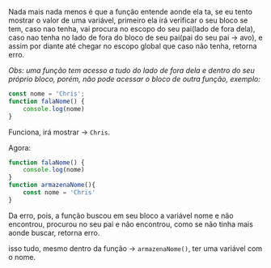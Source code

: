 Nada mais nada menos é que a função entende aonde ela ta, se eu tento mostrar o valor de uma variável, primeiro ela irá verificar o seu bloco se tem, caso nao tenha, vai procura no escopo do seu pai(lado de fora dela), caso nao tenha no lado de fora do bloco de seu pai(pai do seu pai -> avo), e assim por diante até chegar no escopo global que caso não tenha, retorna erro.

<i>Obs: uma função tem acesso a tudo do lado de fora dela e dentro do seu próprio bloco, porém, não pode acessar o bloco de outra função, exemplo:</i>

```js
const nome = 'Chris';
function falaNome() {
	console.log(nome)
}
```
Funciona, irá mostrar -> `Chris`.

Agora:

```js
function falaNome() {
	console.log(nome)
}
function armazenaNome(){
	const nome = 'Chris'
}
```
Da erro, pois, a função buscou em seu bloco a variável nome e não encontrou, procurou no seu pai e não encontrou, como se não tinha mais aonde buscar, retorna erro.

isso tudo, mesmo dentro da função -> `armazenaNome()`, ter uma variável com o nome.
